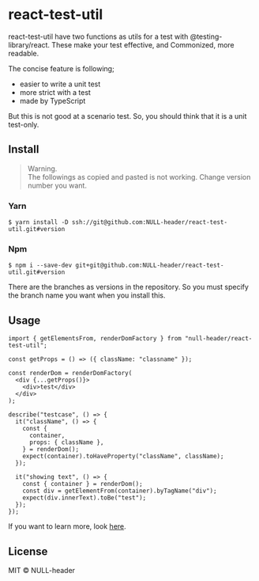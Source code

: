 # react-test-util

react-test-util have two functions as utils for a test with @testing-library/react. These make your test effective, and Commonized, more readable.

The concise feature is following;

* easier to write a unit test
* more strict with a test
* made by TypeScript

But this is not good at a scenario test. So, you should think that it is a unit test-only.

## Install

> Warning.  
> The followings as copied and pasted is not working.
> Change version number you want.

### Yarn
```
$ yarn install -D ssh://git@github.com:NULL-header/react-test-util.git#version
```

### Npm
```
$ npm i --save-dev git+git@github.com:NULL-header/react-test-util.git#version
```

There are the branches as versions in the repository. So you must specify the branch name you want when you install this.

## Usage
```tsx
import { getElementsFrom, renderDomFactory } from "null-header/react-test-util";

const getProps = () => ({ className: "classname" });

const renderDom = renderDomFactory(
  <div {...getProps()}>
    <div>test</div>
  </div>
);

describe("testcase", () => {
  it("className", () => {
    const {
      container,
      props: { className },
    } = renderDom();
    expect(container).toHaveProperty("className", className);
  });

  it("showing text", () => {
    const { container } = renderDom();
    const div = getElementFrom(container).byTagName("div");
    expect(div.innerText).toBe("test");
  });
});
```

If you want to learn more, look [here](./doc/features.md).

## License

MIT © NULL-header